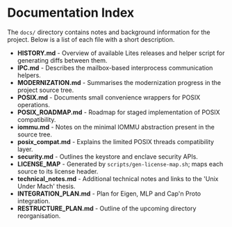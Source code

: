 # Documentation Index

The `docs/` directory contains notes and background information for the project. Below is a list of each file with a short description.

- **HISTORY.md** - Overview of available Lites releases and helper script for generating diffs between them.
- **IPC.md** - Describes the mailbox-based interprocess communication helpers.
- **MODERNIZATION.md** - Summarises the modernization progress in the project source tree.
- **POSIX.md** - Documents small convenience wrappers for POSIX operations.
- **POSIX_ROADMAP.md** - Roadmap for staged implementation of POSIX compatibility.
- **iommu.md** - Notes on the minimal IOMMU abstraction present in the source tree.
- **posix_compat.md** - Explains the limited POSIX threads compatibility layer.
- **security.md** - Outlines the keystore and enclave security APIs.
- **LICENSE_MAP** - Generated by `scripts/gen-license-map.sh`; maps each source to its license header.
- **technical_notes.md** - Additional technical notes and links to the 'Unix Under Mach' thesis.
- **INTEGRATION_PLAN.md** - Plan for Eigen, MLP and Cap'n Proto integration.
- **RESTRUCTURE_PLAN.md** - Outline of the upcoming directory reorganisation.

